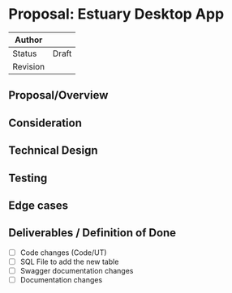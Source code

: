 # Proposal: Estuary Desktop App

| Author |  |
| --- | --- |
| Status | Draft |
| Revision |  |

## Proposal/Overview

## Consideration

## Technical Design

## Testing

## Edge cases

## Deliverables / Definition of Done

- [ ]  Code changes (Code/UT)
- [ ]  SQL File to add the new table
- [ ]  Swagger documentation changes
- [ ]  Documentation changes